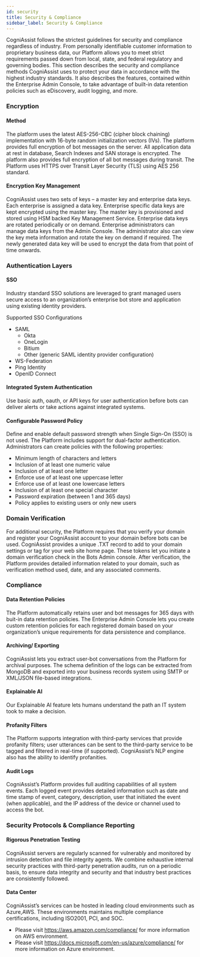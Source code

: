 ```yaml
---
id: security
title: Security & Compliance
sidebar_label: Security & Compliance
---
```


CogniAssist follows the strictest guidelines for security and compliance regardless of industry. From personally identifiable customer information to proprietary business data, our Platform allows you to meet strict requirements passed down from local,
state, and federal regulatory and governing bodies.
This section describes the security and compliance methods CogniAssist uses to protect your data in accordance with the highest industry standards. It also describes the features, contained within the Enterprise Admin Console, to take advantage of
built-in data retention policies such as eDiscovery, audit logging, and more.


### Encryption 

#### Method
The platform uses the latest AES-256-CBC (cipher block chaining) implementation with 16-byte random initialization vectors
(IVs). The platform provides full encryption of bot messages on the server. All application data at rest in database, Search
Indexes and SAN storage is encrypted. The platform also provides full encryption of all bot messages during transit. The
Platform uses HTTPS over Transit Layer Security (TLS) using AES 256 standard.

#### Encryption Key Management

CogniAssist uses two sets of keys – a master key and enterprise data keys. Each enterprise is assigned a data key. Enterprise
specific data keys are kept encrypted using the master key. The master key is provisioned and stored using HSM backed
Key Management Service. Enterprise data keys are rotated periodically or on demand.
Enterprise administrators can manage data keys from the Admin Console. The administrator also can view the key meta information and rotate the key on demand if required. The newly generated data key will be used to encrypt the data from that
point of time onwards. 


### Authentication Layers

#### SSO
Industry standard SSO solutions are leveraged to grant managed users secure
access to an organization’s enterprise bot store and application using existing
identity providers.


Supported SSO Configurations
* SAML
    * Okta
    * OneLogin
    * Bitium
    * Other (generic SAML identity provider configuration)
* WS-Federation
* Ping Identity
* OpenID Connect

#### Integrated System Authentication
Use basic auth, oauth, or API keys for user authentication before bots can
deliver alerts or take actions against integrated systems.

#### Configurable Password Policy
Define and enable default password strength when Single Sign-On (SSO) is
not used. The Platform includes support for dual-factor authentication. Administrators can create policies with the following properties:
* Minimum length of characters and letters
* Inclusion of at least one numeric value
* Inclusion of at least one letter
* Enforce use of at least one uppercase letter
* Enforce use of at least one lowercase letters
* Inclusion of at least one special character
* Password expiration (between 1 and 365 days)
* Policy applies to existing users or only new users


### Domain Verification
For additional security, the Platform requires that you verify your domain and register your CogniAssist account to your domain
before bots can be used. CogniAssist provides a unique .TXT record to add to your domain settings or <meta> tag for your web
site home page. These tokens let you initiate a domain verification check in the Bots Admin console. After verification, the
Platform provides detailed information related to your domain, such as verification method used, date, and any associated
comments. 



### Compliance
#### Data Retention Policies
The Platform automatically retains user and bot messages for 365 days with buit-in data retention policies. The Enterprise
Admin Console lets you create custom retention policies for each registered domain based on your organization’s unique
requirements for data persistence and compliance.

#### Archiving/ Exporting
CogniAssist lets you extract user-bot conversations from the Platform for archival purposes. The schema definition of the logs
can be extracted from MongoDB and exported into your business records system using SMTP or XML/JSON file-based
integrations.

#### Explainable AI
Our Explainable AI feature lets humans understand the path an IT system took to make a decision.

<!-- #### Log Discovery
CogniAssist provides a Platform that facilitates compliance with federal regulations for HIPAA, PCI, FINRA, and others. The Enterprise Admin Console lets you perform searches for user and bot content, across all deployments, usually for
civil or government investigations. Evidence surfaced by these searches can be retained for any specified duration. Administrators can also provide secure custodian access to on-hold content for internal or external inquiries. -->

#### Profanity Filters
The Platform supports integration with third-party services that provide profanity filters; user utterances can be sent to the
third-party service to be tagged and filtered in real-time (if supported). CogniAssist’s NLP engine also has the ability to identify
profanities.

#### Audit Logs
CogniAssist’s Platform provides full auditing capabilities of all system events. Each logged event provides detailed
information such as date and time stamp of event, category, description, user that initiated the event (when applicable), and
the IP address of the device or channel used to access the bot.

### Security Protocols & Compliance Reporting

#### Rigorous Penetration Testing
CogniAssist servers are regularly scanned for vulnerably and monitored by intrusion detection and file integrity agents. We combine exhaustive internal security practices with third-party penetration audits, run on a periodic basis, to ensure data integrity and security and that industry best practices are consistently followed.

#### Data Center
CogniAssist’s services can be hosted in leading cloud environments such as Azure,AWS. These environments maintains multiple compliance
certifications, including ISO2001, PCI, and SOC. 

* Please visit https://aws.amazon.com/compliance/ for more information on AWS environment.
* Please visit https://docs.microsoft.com/en-us/azure/compliance/ for more information on Azure environment.

<!-- 
#### Service Organization Control Report (SOC)
CogniAssist is SOC2 Type 1 compliant. A report of our most recent audit can be shared on request by support@cogniassist.com. -->